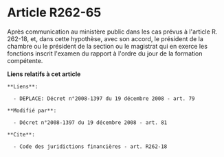 # Article R262-65

Après communication au ministère public dans les cas prévus à l'article R. 262-18, et, dans cette hypothèse, avec son accord,
le président de la chambre ou le président de la section ou le magistrat qui en exerce les fonctions inscrit l'examen du
rapport à l'ordre du jour de la formation compétente.

**Liens relatifs à cet article**

	**Liens**:

	  - DEPLACE: Décret n°2008-1397 du 19 décembre 2008 - art. 79

	**Modifié par**:

	  - Décret n°2008-1397 du 19 décembre 2008 - art. 81

	**Cite**:

	  - Code des juridictions financières - art. R262-18
